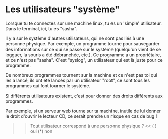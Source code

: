# Les utilisateurs "système"

Lorsque tu te connectes sur une machine linux, tu es un 'simple' utilisateur. Dans le terminal, ici, tu es "sasha".

Il y a sur le système d'autres utilisateurs, qui ne sont pas liés à une personne physique.
Par exemple, un programme tourne pour sauvegarder des informations sur ce qui se passe sur le système (quelqu'un vient de se logguer, la souris a été débranchée, etc.). Ce programme a un propriétaire, et ce n'est pas "sasha". C'est "syslog", un utilisateur qui est là juste pour ce programme.

De nombreux programmes tournent sur la machine et ce n'est pas toi qui les a lancé, ils ont été lancés par un utilisateur "root", ce sont tous les programmes qui font tourner le système.

Si différents utilisateurs existent, c'est pour donner des droits différents aux programmes.

Par exemple, si un serveur web tourne sur ta machine, inutile de lui donner le droit d'ouvrir le lecteur CD, ce serait prendre un risque en cas de bug !

>> Tout utilisateur correspond à une personne physique ? <<
( ) oui
(*) non
